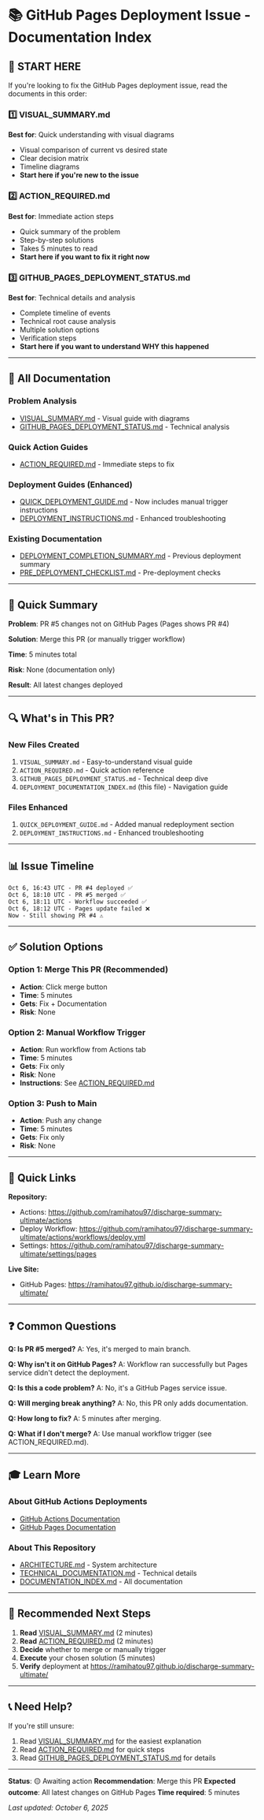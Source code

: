 # 📚 GitHub Pages Deployment Issue - Documentation Index

## 🚨 START HERE

If you're looking to fix the GitHub Pages deployment issue, read the documents in this order:

### 1️⃣ VISUAL_SUMMARY.md
**Best for**: Quick understanding with visual diagrams
- Visual comparison of current vs desired state
- Clear decision matrix
- Timeline diagrams
- **Start here if you're new to the issue**

### 2️⃣ ACTION_REQUIRED.md  
**Best for**: Immediate action steps
- Quick summary of the problem
- Step-by-step solutions
- Takes 5 minutes to read
- **Start here if you want to fix it right now**

### 3️⃣ GITHUB_PAGES_DEPLOYMENT_STATUS.md
**Best for**: Technical details and analysis
- Complete timeline of events
- Technical root cause analysis
- Multiple solution options
- Verification steps
- **Start here if you want to understand WHY this happened**

---

## 📖 All Documentation

### Problem Analysis
- [VISUAL_SUMMARY.md](./VISUAL_SUMMARY.md) - Visual guide with diagrams
- [GITHUB_PAGES_DEPLOYMENT_STATUS.md](./GITHUB_PAGES_DEPLOYMENT_STATUS.md) - Technical analysis

### Quick Action Guides
- [ACTION_REQUIRED.md](./ACTION_REQUIRED.md) - Immediate steps to fix

### Deployment Guides (Enhanced)
- [QUICK_DEPLOYMENT_GUIDE.md](./QUICK_DEPLOYMENT_GUIDE.md) - Now includes manual trigger instructions
- [DEPLOYMENT_INSTRUCTIONS.md](./DEPLOYMENT_INSTRUCTIONS.md) - Enhanced troubleshooting

### Existing Documentation
- [DEPLOYMENT_COMPLETION_SUMMARY.md](./DEPLOYMENT_COMPLETION_SUMMARY.md) - Previous deployment summary
- [PRE_DEPLOYMENT_CHECKLIST.md](./PRE_DEPLOYMENT_CHECKLIST.md) - Pre-deployment checks

---

## 🎯 Quick Summary

**Problem**: PR #5 changes not on GitHub Pages (Pages shows PR #4)

**Solution**: Merge this PR (or manually trigger workflow)

**Time**: 5 minutes total

**Risk**: None (documentation only)

**Result**: All latest changes deployed

---

## 🔍 What's in This PR?

### New Files Created
1. `VISUAL_SUMMARY.md` - Easy-to-understand visual guide
2. `ACTION_REQUIRED.md` - Quick action reference
3. `GITHUB_PAGES_DEPLOYMENT_STATUS.md` - Technical deep dive
4. `DEPLOYMENT_DOCUMENTATION_INDEX.md` (this file) - Navigation guide

### Files Enhanced
1. `QUICK_DEPLOYMENT_GUIDE.md` - Added manual redeployment section
2. `DEPLOYMENT_INSTRUCTIONS.md` - Enhanced troubleshooting

---

## 📊 Issue Timeline

```
Oct 6, 16:43 UTC - PR #4 deployed ✅
Oct 6, 18:10 UTC - PR #5 merged ✅
Oct 6, 18:11 UTC - Workflow succeeded ✅
Oct 6, 18:12 UTC - Pages update failed ❌
Now - Still showing PR #4 ⚠️
```

---

## ✅ Solution Options

### Option 1: Merge This PR (Recommended)
- **Action**: Click merge button
- **Time**: 5 minutes
- **Gets**: Fix + Documentation
- **Risk**: None

### Option 2: Manual Workflow Trigger
- **Action**: Run workflow from Actions tab
- **Time**: 5 minutes  
- **Gets**: Fix only
- **Risk**: None
- **Instructions**: See [ACTION_REQUIRED.md](./ACTION_REQUIRED.md)

### Option 3: Push to Main
- **Action**: Push any change
- **Time**: 5 minutes
- **Gets**: Fix only
- **Risk**: None

---

## 📱 Quick Links

**Repository:**
- Actions: https://github.com/ramihatou97/discharge-summary-ultimate/actions
- Deploy Workflow: https://github.com/ramihatou97/discharge-summary-ultimate/actions/workflows/deploy.yml
- Settings: https://github.com/ramihatou97/discharge-summary-ultimate/settings/pages

**Live Site:**
- GitHub Pages: https://ramihatou97.github.io/discharge-summary-ultimate/

---

## ❓ Common Questions

**Q: Is PR #5 merged?**
A: Yes, it's merged to main branch.

**Q: Why isn't it on GitHub Pages?**
A: Workflow ran successfully but Pages service didn't detect the deployment.

**Q: Is this a code problem?**
A: No, it's a GitHub Pages service issue.

**Q: Will merging break anything?**
A: No, this PR only adds documentation.

**Q: How long to fix?**
A: 5 minutes after merging.

**Q: What if I don't merge?**
A: Use manual workflow trigger (see ACTION_REQUIRED.md).

---

## 🎓 Learn More

### About GitHub Actions Deployments
- [GitHub Actions Documentation](https://docs.github.com/en/actions)
- [GitHub Pages Documentation](https://docs.github.com/en/pages)

### About This Repository
- [ARCHITECTURE.md](./ARCHITECTURE.md) - System architecture
- [TECHNICAL_DOCUMENTATION.md](./TECHNICAL_DOCUMENTATION.md) - Technical details
- [DOCUMENTATION_INDEX.md](./DOCUMENTATION_INDEX.md) - All documentation

---

## 🚀 Recommended Next Steps

1. **Read** [VISUAL_SUMMARY.md](./VISUAL_SUMMARY.md) (2 minutes)
2. **Read** [ACTION_REQUIRED.md](./ACTION_REQUIRED.md) (2 minutes)
3. **Decide** whether to merge or manually trigger
4. **Execute** your chosen solution (5 minutes)
5. **Verify** deployment at https://ramihatou97.github.io/discharge-summary-ultimate/

---

## 📞 Need Help?

If you're still unsure:
1. Read [VISUAL_SUMMARY.md](./VISUAL_SUMMARY.md) for the easiest explanation
2. Read [ACTION_REQUIRED.md](./ACTION_REQUIRED.md) for quick steps
3. Read [GITHUB_PAGES_DEPLOYMENT_STATUS.md](./GITHUB_PAGES_DEPLOYMENT_STATUS.md) for details

---

**Status**: 🟡 Awaiting action
**Recommendation**: Merge this PR
**Expected outcome**: All latest changes on GitHub Pages
**Time required**: 5 minutes

*Last updated: October 6, 2025*
